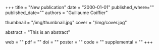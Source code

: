 +++
title = "New publication"
date = "2000-01-01"
published_where=""
published_date=""
authors = "Guillaume Coiffier"

thumbnail = "/img/thumbnail.jpg"
cover = "/img/cover.jpg"

abstract = "This is an abstract"

web = ""
pdf = ""
doi = ""
poster = ""
code = ""
supplemental = ""
+++
